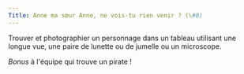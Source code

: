 ```yaml
---
Title: Anne ma sœur Anne, ne vois-tu rien venir ? (\#8)
---
```


Trouver et photographier un personnage dans un tableau utilisant une longue vue, une paire de lunette ou de jumelle ou un microscope.

*Bonus* à l'équipe qui trouve un pirate !

